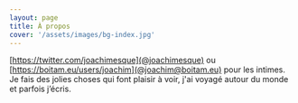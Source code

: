 ```yaml
---
layout: page
title: À propos
cover: '/assets/images/bg-index.jpg'
---
```


[https://twitter.com/joachimesque](@joachimesque) ou [https://boitam.eu/users/joachim](@joachim@boitam.eu) pour les intimes.     
Je fais des jolies choses qui font plaisir à voir, j'ai voyagé autour du monde et parfois j’écris.
